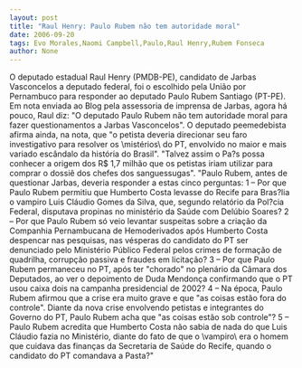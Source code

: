 ```yaml
---
layout: post
title: "Raul Henry: Paulo Rubem não tem autoridade moral"
date: 2006-09-20
tags: Evo Morales,Naomi Campbell,Paulo,Raul Henry,Rubem Fonseca
author: None
---
```


O deputado estadual Raul Henry (PMDB-PE), candidato de Jarbas Vasconcelos a deputado federal, foi o escolhido pela União por Pernambuco para responder ao deputado Paulo Rubem Santiago (PT-PE). 
Em nota enviada ao Blog pela assessoria de imprensa de Jarbas, agora há pouco, Raul diz: \"O deputado Paulo Rubem não tem autoridade moral para fazer questionamentos a Jarbas Vasconcelos\". 
O deputado peemedebista afirma ainda, na nota, que \"o petista deveria direcionar seu faro investigativo para resolver os \mistérios\ do PT, envolvido no maior e mais variado escândalo da história do Brasil\". 
\"Talvez assim o Pa?s possa conhecer a origem dos R$ 1,7 milhão que os petistas iriam utilizar para comprar o dossiê dos chefes dos sanguessugas\".
\"Paulo Rubem, antes de questionar Jarbas, deveria responder a estas cinco perguntas: 
1 – Por que Paulo Rubem permitiu que Humberto Costa levasse do Recife para Bras?lia o vampiro Luis Cláudio Gomes da Silva, que, segundo relatório da Pol?cia Federal, disputava propinas no ministério da Saúde com Delúbio Soares?
2 – Por que Paulo Rubem só veio levantar suspeitas sobre a criação da Companhia Pernambucana de Hemoderivados após Humberto Costa despencar nas pesquisas, nas vésperas do candidato do PT ser denunciado pelo Ministério Público Federal pelos crimes de formação de quadrilha, corrupção passiva e fraudes em licitação?
3 – Por que Paulo Rubem permaneceu no PT, após ter \"chorado\" no plenário da Câmara dos Deputados, ao ver o depoimento de Duda Mendonça confirmando que o PT usou caixa dois na campanha presidencial de 2002? 
4 – Na época, Paulo Rubem afirmou que a crise era muito grave e que \"as coisas estão fora do controle\". Diante da nova crise envolvendo petistas e integrantes do Governo do PT, Paulo Rubem acha que \"as coisas estão sob controle\"?
5 – Paulo Rubem acredita que Humberto Costa não sabia de nada do que Luis Cláudio fazia no Ministério, diante do fato de que o \vampiro\ era o homem que cuidava das finanças da Secretaria de Saúde do Recife, quando o candidato do PT comandava a Pasta?\"  